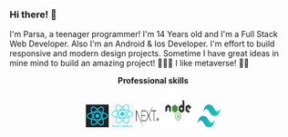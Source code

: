### Hi there! 👋

I'm Parsa, a teenager programmer!
I'm 14 Years old and I'm a Full Stack Web Developer. Also I'm an Android & Ios Developer.
I'm effort to build responsive and modern design projects. Sometime I have great ideas in mine mind to build an amazing project! 👨🏻‍💻
I like metaverse! 🚀🚀

<p align="center">
   <strong>
   Professional skills
   </strong>
</p>

<p align="center"> 
  <img src="https://raw.githubusercontent.com/CoRRecTcoDe2020/CoRRecTcoDe2020/e749ae6c3c1070f43102565831364961ebaa3cb6/images/react.svg" alt="js" width="40" height="40" />
  <img src="https://raw.githubusercontent.com/CoRRecTcoDe2020/CoRRecTcoDe2020/main/images/react-native.png" alt="js" width="40" height="40" />
  <img src="https://raw.githubusercontent.com/CoRRecTcoDe2020/CoRRecTcoDe2020/c1c8dd13c2c6278b64b95f9b2f678767ac6fe85d/images/Nextjs-logo.svg" alt="js" width="40" height="40" />
  <img src="https://raw.githubusercontent.com/CoRRecTcoDe2020/CoRRecTcoDe2020/main/images/nodejs.png" alt="js" width="60" height="60" />
  <img src="https://raw.githubusercontent.com/CoRRecTcoDe2020/CoRRecTcoDe2020/c1c8dd13c2c6278b64b95f9b2f678767ac6fe85d/images/tailwindcss.svg" alt="js" width="40" height="40" />
</p>
